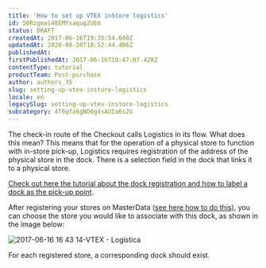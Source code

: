 ```yaml
---
title: 'How to set up VTEX inStore logistics'
id: 50Rzgmai48EMYsaqug2UEm
status: DRAFT
createdAt: 2017-06-16T19:35:54.640Z
updatedAt: 2020-08-20T18:52:44.406Z
publishedAt: 
firstPublishedAt: 2017-06-16T19:47:07.428Z
contentType: tutorial
productTeam: Post-purchase
author: authors_35
slug: setting-up-vtex-instore-logistics
locale: en
legacySlug: setting-up-vtex-instore-logistics
subcategory: 4T6qfa6gNO6g4sAUIa6s2G
---
```


The check-in route of the Checkout calls Logistics in its flow. What does this mean? This means that for the operation of a physical store to function with in-store pick-up, Logistics requires registration of the address of the physical store in the dock. There is a selection field in the dock that links it to a physical store.

[Check out here the tutorial about the dock registration and how to label a dock as the pick-up point](/en/tutorial/how-to-register-a-dock).

After registering your stores on MasterData ([see here how to do this](/en/tutorial/how-to-register-a-store-in-vtex-instore)), you can choose the store you would like to associate with this dock, as shown in the image below:

![2017-06-16 16 43 14-VTEX - Logística](//images.contentful.com/alneenqid6w5/2NIbvde6HSK6OUCWUcwigq/879c7de324037ebb2ffbc64d768d7404/2017-06-16_16_43_14-VTEX_-_Log__stica.png)

For each registered store, a corresponding dock should exist.
